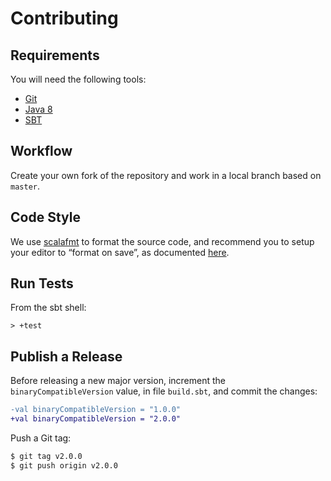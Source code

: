 Contributing
============

## Requirements

You will need the following tools:

- [Git](https://git-scm.com/)
- [Java 8](http://www.oracle.com/technetwork/java/javase/downloads/jdk8-downloads-2133151.html)
- [SBT](http://www.scala-sbt.org/)

## Workflow

Create your own fork of the repository and work in a local branch based on `master`.

## Code Style

We use [scalafmt](https://scalameta.org/scalafmt/) to format the source code, and recommend you to setup
your editor to “format on save”, as documented [here](https://scalameta.org/scalafmt/docs/installation.html).

## Run Tests

From the sbt shell:

~~~
> +test
~~~

## Publish a Release

Before releasing a new major version, increment the `binaryCompatibleVersion` value, in file `build.sbt`,
and commit the changes:

~~~ diff
-val binaryCompatibleVersion = "1.0.0"
+val binaryCompatibleVersion = "2.0.0"
~~~

Push a Git tag:

~~~ bash
$ git tag v2.0.0
$ git push origin v2.0.0
~~~

